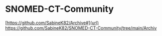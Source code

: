 # SNOMED-CT-Community

[https://github.com/SabineK82/Archive#](url)
https://github.com/SabineK82/SNOMED-CT-Community/tree/main/Archiv
